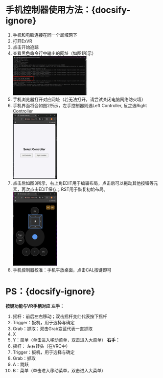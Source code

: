 # 手机控制器使用方法：{docsify-ignore}
1. 手机和电脑连接在同一个局域网下
2. 打开ExVR
3. 点击开始追踪
4. 查看黑色命令行中输出的网址（如图1所示）
<br><img src="/zh-cn/images/hand/hand1.png" style="width: 50%; max-width: 100%; height: auto;">
5. 手机浏览器打开对应网址（若无法打开，请尝试关闭电脑网络防火墙）
6. 手机界面将会如图2所示，左手控制器则选Left Controller, 反之选Right Controller
<br><img src="/zh-cn/images/hand/hand2.png" style="width: 30%; max-width: 100%; height: auto;">
7. 点击后如图3所示，右上角EDIT用于编辑布局，点击后可以拖动其他按钮等元素，再次点击EDIT保存；RST用于恢复初始布局。
<br><img src="/zh-cn/images/hand/hand3.png" style="width: 30%; max-width: 100%; height: auto;">
8. 手机控制器校准：手机平放桌面，点击CAL按键即可

# PS：{docsify-ignore}
**按键功能与VR手柄对应**
    __左手：__
1. 摇杆：前后左右移动；双击摇杆变红代表按下摇杆
2. Trigger：扳机，用于选择与确定
3. Grab：抓取；双击Grab变蓝代表一直抓取
4. X
5. Y：菜单（单击进入移动菜单，双击进入大菜单）
__右手：__
6. 摇杆： 左右转头（在VRC中）
7. Trigger：扳机，用于选择与确定
8. Grab：抓取
9. A：跳跃
10. B：菜单（单击进入移动菜单，双击进入大菜单）